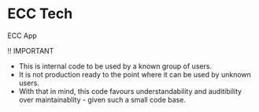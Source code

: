 # ECC Tech

ECC App

!! IMPORTANT
- This is internal code to be used by a known group of users.
- It is not production ready to the point where it can be used by unknown users.
- With that in mind, this code favours understandability and auditibility over maintainablity - given such a small code base.
